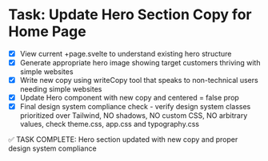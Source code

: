 # Task: Update Hero Section Copy for Home Page

- [x] View current +page.svelte to understand existing hero structure
- [x] Generate appropriate hero image showing target customers thriving with simple websites
- [x] Write new copy using writeCopy tool that speaks to non-technical users needing simple websites
- [x] Update Hero component with new copy and centered = false prop
- [x] Final design system compliance check - verify design system classes prioritized over Tailwind, NO shadows, NO custom CSS, NO arbitrary values, check theme.css, app.css and typography.css

✅ TASK COMPLETE: Hero section updated with new copy and proper design system compliance